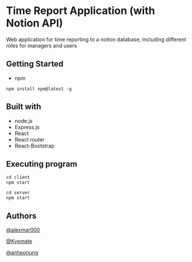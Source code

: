 # Time Report Application (with Notion API)

Web application for time reporting to a notion database, including different roles for
managers and users

## Getting Started

* npm
```
npm install npm@latest -g
```
## Built with

* node.js
* Express.js
* React
* React router
* React-Bootstrap

## Executing program


```
cd client
npm start
```
```
cd server
npm start
```

## Authors

[@alexmar000](https://github.com/alexmar000) 

[@Kyemate](https://github.com/Kyemate) 

[@antwonung](https://github.com/antwonung) 
